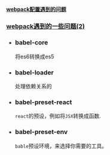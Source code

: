 #### [webpack配置遇到的问题](https://github.com/xiaohesong/ums/wiki/webpack%E9%85%8D%E7%BD%AE%E9%81%87%E5%88%B0%E7%9A%84%E9%97%AE%E9%A2%98)

### [webpack遇到的一些问题(2)](https://github.com/xiaohesong/ums/wiki/webpack%E9%81%87%E5%88%B0%E7%9A%84%E4%B8%80%E4%BA%9B%E9%97%AE%E9%A2%98(2))

- ### babel-core
    将es6转换成es5
    
- ### babel-loader
    处理依赖关系的
    
- ### babel-preset-react
    `react`的预设，例如将`JSX`转换成函数.
    
- ### babel-preset-env
    `bable`预设环境，来选择你需要的工具。

